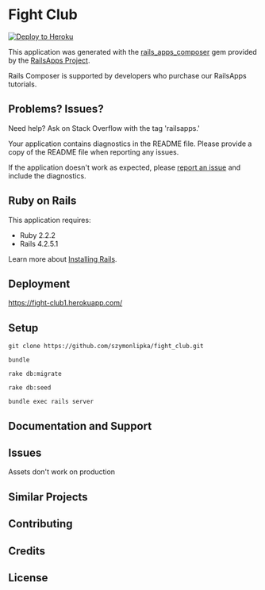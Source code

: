 Fight Club
================

[![Deploy to Heroku](https://www.herokucdn.com/deploy/button.png)](https://heroku.com/deploy)

This application was generated with the [rails_apps_composer](https://github.com/RailsApps/rails_apps_composer) gem
provided by the [RailsApps Project](http://railsapps.github.io/).

Rails Composer is supported by developers who purchase our RailsApps tutorials.

Problems? Issues?
-----------

Need help? Ask on Stack Overflow with the tag 'railsapps.'

Your application contains diagnostics in the README file. Please provide a copy of the README file when reporting any issues.

If the application doesn't work as expected, please [report an issue](https://github.com/RailsApps/rails_apps_composer/issues)
and include the diagnostics.

Ruby on Rails
-------------

This application requires:

- Ruby 2.2.2
- Rails 4.2.5.1

Learn more about [Installing Rails](http://railsapps.github.io/installing-rails.html).

Deployment
----------

https://fight-club1.herokuapp.com/

Setup
---------------

```
git clone https://github.com/szymonlipka/fight_club.git
```
```
bundle
```
```
rake db:migrate
```
```
rake db:seed
```
```
bundle exec rails server
```

Documentation and Support
-------------------------

Issues
-------------

Assets don't work on production

Similar Projects
----------------

Contributing
------------

Credits
-------

License
-------
